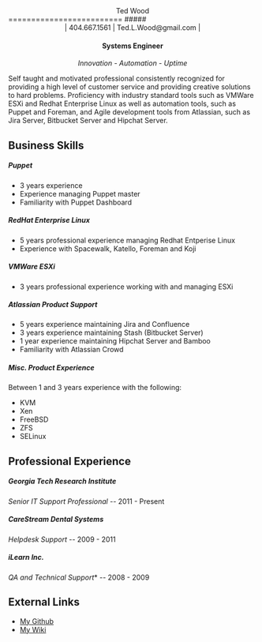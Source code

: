 <center>Ted Wood</center>
========================= ##### <center>| 404.667.1561 | Ted.L.Wood@gmail.com |</center>

#### <center>Systems Engineer</center>
*<center>Innovation - Automation - Uptime</center>*

Self taught and motivated professional consistently recognized for providing a high level of customer service and providing creative solutions to hard problems. Proficiency with industry standard tools such as VMWare ESXi and Redhat Enterprise Linux as well as automation tools, such as Puppet and Foreman, and Agile development tools from Atlassian, such as Jira Server, Bitbucket Server and Hipchat Server.

Business Skills
---------------------------------------

##### Puppet

* 3 years experience
* Experience managing Puppet master
* Familiarity with Puppet Dashboard

##### RedHat Enterprise Linux

* 5 years professional experience managing Redhat Entperise Linux
* Experience with Spacewalk, Katello, Foreman and Koji

##### VMWare ESXi

* 3 years professional experience working with and managing ESXi

##### Atlassian Product Support

* 5 years experience maintaining Jira and Confluence
* 3 years experience maintaining Stash (Bitbucket Server)
* 1 year experience maintaining Hipchat Server and Bamboo
* Familiarity with Atlassian Crowd

##### Misc. Product Experience
Between 1 and 3 years experience with the following:

* KVM 
* Xen 
* FreeBSD
* ZFS
* SELinux

Professional Experience
-----------------------

##### Georgia Tech Research Institute
*Senior IT Support Professional* -- 2011 - Present

##### CareStream Dental Systems
*Helpdesk Support* -- 2009 - 2011

##### iLearn Inc.
*QA and Technical Support** -- 2008 - 2009

External Links
--------------

* [My Github](https://github.com/k4k)
* [My Wiki](https://k4k.pw/wiki/)
